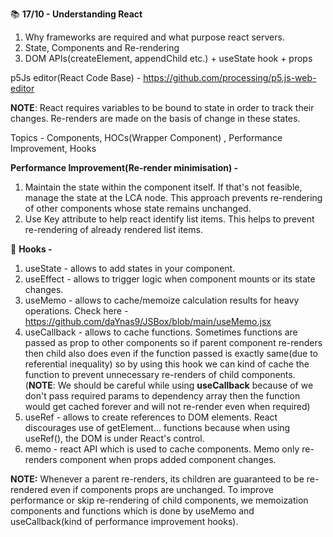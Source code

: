 📚 **17/10 - Understanding React** 

1.  Why frameworks are required and what purpose react servers.
2.  State, Components and Re-rendering
3.  DOM APIs(createElement, appendChild etc.) + useState hook + props

p5Js editor(React Code Base) - <https://github.com/processing/p5.js-web-editor>

**NOTE**: React requires variables to be bound to state in order to track their changes. Re-renders are made on the basis of change in these states.

Topics - Components, HOCs(Wrapper Component) , Performance Improvement, Hooks

**Performance Improvement(Re-render minimisation) -** 

1.  Maintain the state within the component itself. If that's not feasible, manage the state at the LCA node. This approach prevents re-rendering of other components whose state remains unchanged.
2.  Use Key attribute to help react identify list items. This helps to prevent re-rendering of already rendered list items.

📌 **Hooks -**

1.  useState - allows to add states in your component.
2.  useEffect - allows to trigger logic when component mounts or its state changes. 
3.  useMemo - allows to cache/memoize calculation results for heavy operations. Check here - <https://github.com/daYnas9/JSBox/blob/main/useMemo.jsx>
4.  useCallback - allows to cache functions. Sometimes functions are passed as prop to other components so if parent component re-renders then child also does even if the function passed is exactly same(due to referential inequality) so by using this hook we can kind of cache the function to prevent unnecessary re-renders of child components. (**NOTE**: We should be careful while using **useCallback** because of we don't pass required params to dependency array then the function would get cached forever and will not re-render even when required)
5.  useRef - allows to create references to DOM elements. React discourages use of getElement... functions because when using useRef(), the DOM is under React's control.  
6.  memo - react API which is used to cache components. Memo only re-renders component when props added component changes.

**NOTE:** Whenever a parent re-renders, its children are guaranteed to be re-rendered even if components props are unchanged. To improve performance or skip re-rendering of child components, we memoization components and functions which is done by useMemo and useCallback(kind of performance improvement hooks).
